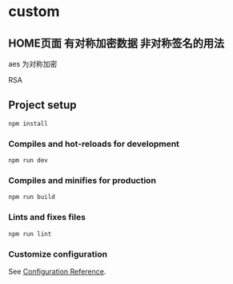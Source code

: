 <!--
 * @Descripttion: 
 * @version: 1.0.0
 * @Author: 鱼仙倌
 * @Date: 2020-09-23 14:08:17
 * @LastEditors: 鱼仙倌
 * @LastEditTime: 2020-11-23 11:38:31
-->
# custom

## HOME页面 有对称加密数据  非对称签名的用法

aes 为对称加密

RSA


## Project setup
```
npm install
```

### Compiles and hot-reloads for development
```
npm run dev
```

### Compiles and minifies for production
```
npm run build
```

### Lints and fixes files
```
npm run lint
```

### Customize configuration
See [Configuration Reference](https://cli.vuejs.org/config/).

